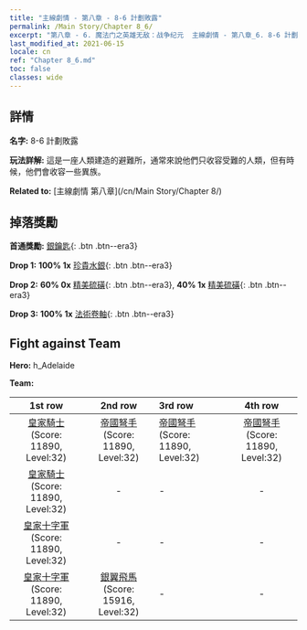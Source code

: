 ```yaml
---
title: "主線劇情 - 第八章 - 8-6 計劃敗露"
permalink: /Main Story/Chapter 8_6/
excerpt: "第八章 - 6. 魔法门之英雄无敌：战争纪元  主線劇情 - 第八章_6. 8-6 計劃敗露"
last_modified_at: 2021-06-15
locale: cn
ref: "Chapter 8_6.md"
toc: false
classes: wide
---
```


## 詳情

 **名字:** 8-6 計劃敗露

 **玩法詳解:** 這是一座人類建造的避難所，通常來說他們只收容受難的人類，但有時候，他們會收容一些異族。

 **Related to:** [主線劇情 第八章](/cn/Main Story/Chapter 8/)

## 掉落獎勵

 **首通獎勵:** [銀鑰匙](/cn/Items/con_693/){: .btn .btn--era3}

 **Drop 1:** **100% 1x** [珍貴水銀](/cn/Items/mat_28/){: .btn .btn--era3}

 **Drop 2:** **60% 0x** [精美硫磺](/cn/Items/mat_22/){: .btn .btn--era3}, **40% 1x** [精美硫磺](/cn/Items/mat_22/){: .btn .btn--era3}

 **Drop 3:** **100% 1x** [法術卷軸](/cn/Items/con_694/){: .btn .btn--era3}


## Fight against Team
 **Hero:** h_Adelaide

 **Team:**


  | 1st row | 2nd row | 3rd row | 4th row |
  |:----:|:----:|:----|:----:|
  | [皇家騎士](/cn/units/Cavalier/) (Score: 11890, Level:32)  | [帝國弩手](/cn/units/Marksman/) (Score: 11890, Level:32)  | [帝國弩手](/cn/units/Marksman/) (Score: 11890, Level:32)  | [帝國弩手](/cn/units/Marksman/) (Score: 11890, Level:32)  |
  | [皇家騎士](/cn/units/Cavalier/) (Score: 11890, Level:32)  | - | - | - |
  | [皇家十字軍](/cn/units/Swordsman/) (Score: 11890, Level:32)  | - | - | - |
  | [皇家十字軍](/cn/units/Swordsman/) (Score: 11890, Level:32)  | [銀翼飛馬](/cn/units/Pegasus/) (Score: 15916, Level:32)  | - | - |


